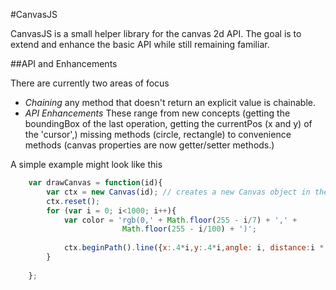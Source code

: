 #CanvasJS


CanvasJS is a small helper library for the canvas 2d API. The goal is to extend and enhance the basic API while still remaining familiar. 

##API and Enhancements

There are currently two areas of focus

* _Chaining_ any method that doesn't return an explicit value is chainable. 
* _API Enhancements_ These range from new concepts (getting the boundingBox of the last operation, getting the currentPos (x and y) of the 'cursor',) missing methods (circle, rectangle) to convenience methods (canvas properties are now getter/setter methods.)

A simple example might look like this

```javascript
    var drawCanvas = function(id){
        var ctx = new Canvas(id); // creates a new Canvas object in the canvas with id="ctx"
        ctx.reset();
        for (var i = 0; i<1000; i++){
            var color = 'rgb(0,' + Math.floor(255 - i/7) + ',' +   
                         Math.floor(255 - i/100) + ')';  
            
            ctx.beginPath().line({x:.4*i,y:.4*i,angle: i, distance:i * .40 }).strokeStyle(color).stroke();
        }
        
    };
```    
    